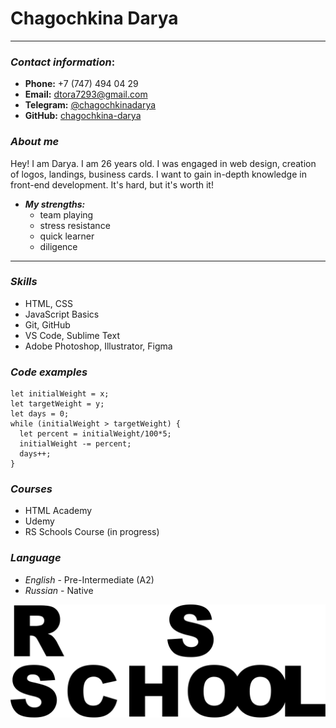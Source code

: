  # Chagochkina Darya
****

 ### _**Contact information**_:
- **Phone:** +7 (747) 494 04 29  
- **Email:** dtora7293@gmail.com  
- **Telegram:** [@chagochkinadarya](https://t.me/chagochkinadarya)  
- **GitHub:** [chagochkina-darya](https://github.com/DaryaChagochkina)


 ### _**About me**_
Hey! I am Darya. I am 26 years old. I was engaged in web design, creation of logos, landings, business cards. I want to gain in-depth knowledge in front-end development. It's hard, but it's worth it!


+ _**My strengths:**_
    + team playing
    + stress resistance
    + quick learner
    + diligence
***

 ### _**Skills**_
+ HTML, CSS
+ JavaScript Basics
+ Git, GitHub
+ VS Code, Sublime Text
+ Adobe Photoshop, Illustrator, Figma

 ### _**Code examples**_
```
let initialWeight = x; 
let targetWeight = y; 
let days = 0;
while (initialWeight > targetWeight) {
  let percent = initialWeight/100*5;
  initialWeight -= percent; 
  days++;
}
```
 ### _**Courses**_
+ HTML Academy
+ Udemy
+ RS Schools Course (in progress)

 ### _**Language**_
+ _English_ - Pre-Intermediate (A2)
+ _Russian_ - Native

![Alt-rsschool](rs_school.svg "RSSchool")









